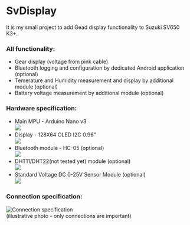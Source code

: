 # SvDisplay
It is my small project to add Gead display functionality to Suzuki SV650 K3+.<br>
### All functionality:<br>
- Gear display (voltage from pink cable)<br>
- Bluetooth logging and configuration by dedicated Android application (optional)<br>
- Temerature and Humidity measurement and display by additional module (optional)<br>
- Battery voltage measurement by additional module (optional)<br>

### Hardware specification:<br>
- Main MPU - Arduino Nano v3<br>
![](http://i1374.photobucket.com/albums/ag438/bula87/nanov3_zpsxaan45q4.jpg)<br>
- Display - 128X64 OLED I2C 0.96"<br>
![](http://i1374.photobucket.com/albums/ag438/bula87/OLED_zpsywgyqafy.jpg)<br>
- Bluetooth module - HC-05 (optional)<br>
![](http://i1374.photobucket.com/albums/ag438/bula87/hc-05_zpsehq8frkw.png)<br>
- DHT11/DHT22(not tested yet) module (optional)<br>
![](http://i1374.photobucket.com/albums/ag438/bula87/DHT11_zpspqgoc1rf.jpg)<br>
- Standard Voltage DC 0-25V Sensor Module (optional)<br>
![](http://i1374.photobucket.com/albums/ag438/bula87/voltagesensor_zpswzwnpskc.jpg)<br>

### Connection specification:<br>
![Connection specification](http://i1374.photobucket.com/albums/ag438/bula87/Untitled%20Sketch_bb_zpspygligui.png)<br>
(illustrative photo - only connections are important)


